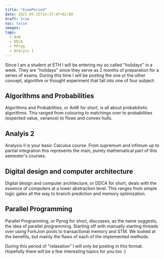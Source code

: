 ```yaml
---
title: "ExamPeriod"
date: 2021-05-25T15:37:47+02:00
draft: true
toc: false
images:
tags:
  - AnW
  - DDCA
  - PProg
  - Analyis I
---
```

Since I am a student at ETH I will be entering my so called "holidays" in a week. They are "holidays" since they serve as 2 months of preparation for a series of exams. During this time I will be posting the one or the other concept, algorithm or thought experiment that fall into one of four subject:
## Algorithms and Probabilities
Algorithms and Probabilities, or AnW for short, is all about probabilistic algorithms. This ranged from colouring to matchings over to probabilities (expected value, variance) to flows and convex hulls.
## Analyis 2
Analysis II is your basic Calculus course. From supremum and infimum up to partial integration this represents the main, purely mathematical part of this semester's courses.
## Digital design and computer architecture
Digital design and computer architecture, or DDCA for short, deals with the essence of computers at a lower abstraction level. This ranges from simple logic gates all the way to branch prediction and memory optimization.
## Parallel Programming
Parallel Programming, or Pprog for short, discusses, as the name suggests, the idea of parallel programming. Starting off with manually starting threads over using ForkJoin pools to transactional memory and STM. We looked at the benefits, but mainly the flaws of each of the implemented methods.

During this period of "relaxation" I will only be posting in this format. Hopefully there will be a few interesting topics for you too :)
